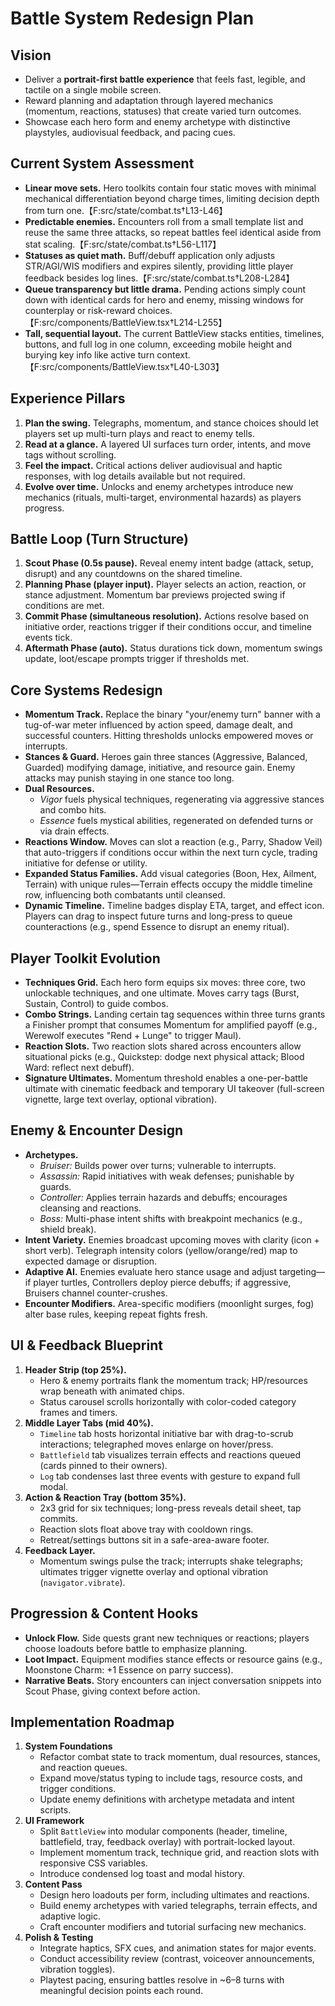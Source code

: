 # Battle System Redesign Plan

## Vision
- Deliver a **portrait-first battle experience** that feels fast, legible, and tactile on a single mobile screen.
- Reward planning and adaptation through layered mechanics (momentum, reactions, statuses) that create varied turn outcomes.
- Showcase each hero form and enemy archetype with distinctive playstyles, audiovisual feedback, and pacing cues.

## Current System Assessment
- **Linear move sets.** Hero toolkits contain four static moves with minimal mechanical differentiation beyond charge times, limiting decision depth from turn one.【F:src/state/combat.ts†L13-L46】
- **Predictable enemies.** Encounters roll from a small template list and reuse the same three attacks, so repeat battles feel identical aside from stat scaling.【F:src/state/combat.ts†L56-L117】
- **Statuses as quiet math.** Buff/debuff application only adjusts STR/AGI/WIS modifiers and expires silently, providing little player feedback besides log lines.【F:src/state/combat.ts†L208-L284】
- **Queue transparency but little drama.** Pending actions simply count down with identical cards for hero and enemy, missing windows for counterplay or risk-reward choices.【F:src/components/BattleView.tsx†L214-L255】
- **Tall, sequential layout.** The current BattleView stacks entities, timelines, buttons, and full log in one column, exceeding mobile height and burying key info like active turn context.【F:src/components/BattleView.tsx†L40-L303】

## Experience Pillars
1. **Plan the swing.** Telegraphs, momentum, and stance choices should let players set up multi-turn plays and react to enemy tells.
2. **Read at a glance.** A layered UI surfaces turn order, intents, and move tags without scrolling.
3. **Feel the impact.** Critical actions deliver audiovisual and haptic responses, with log details available but not required.
4. **Evolve over time.** Unlocks and enemy archetypes introduce new mechanics (rituals, multi-target, environmental hazards) as players progress.

## Battle Loop (Turn Structure)
1. **Scout Phase (0.5s pause).** Reveal enemy intent badge (attack, setup, disrupt) and any countdowns on the shared timeline.
2. **Planning Phase (player input).** Player selects an action, reaction, or stance adjustment. Momentum bar previews projected swing if conditions are met.
3. **Commit Phase (simultaneous resolution).** Actions resolve based on initiative order, reactions trigger if their conditions occur, and timeline events tick.
4. **Aftermath Phase (auto).** Status durations tick down, momentum swings update, loot/escape prompts trigger if thresholds met.

## Core Systems Redesign
- **Momentum Track.** Replace the binary "your/enemy turn" banner with a tug-of-war meter influenced by action speed, damage dealt, and successful counters. Hitting thresholds unlocks empowered moves or interrupts.
- **Stances & Guard.** Heroes gain three stances (Aggressive, Balanced, Guarded) modifying damage, initiative, and resource gain. Enemy attacks may punish staying in one stance too long.
- **Dual Resources.**
  - *Vigor* fuels physical techniques, regenerating via aggressive stances and combo hits.
  - *Essence* fuels mystical abilities, regenerated on defended turns or via drain effects.
- **Reactions Window.** Moves can slot a reaction (e.g., Parry, Shadow Veil) that auto-triggers if conditions occur within the next turn cycle, trading initiative for defense or utility.
- **Expanded Status Families.** Add visual categories (Boon, Hex, Ailment, Terrain) with unique rules—Terrain effects occupy the middle timeline row, influencing both combatants until cleansed.
- **Dynamic Timeline.** Timeline badges display ETA, target, and effect icon. Players can drag to inspect future turns and long-press to queue counteractions (e.g., spend Essence to disrupt an enemy ritual).

## Player Toolkit Evolution
- **Techniques Grid.** Each hero form equips six moves: three core, two unlockable techniques, and one ultimate. Moves carry tags (Burst, Sustain, Control) to guide combos.
- **Combo Strings.** Landing certain tag sequences within three turns grants a Finisher prompt that consumes Momentum for amplified payoff (e.g., Werewolf executes "Rend + Lunge" to trigger Maul).
- **Reaction Slots.** Two reaction slots shared across encounters allow situational picks (e.g., Quickstep: dodge next physical attack; Blood Ward: reflect next debuff).
- **Signature Ultimates.** Momentum threshold enables a one-per-battle ultimate with cinematic feedback and temporary UI takeover (full-screen vignette, large text overlay, optional vibration).

## Enemy & Encounter Design
- **Archetypes.**
  - *Bruiser:* Builds power over turns; vulnerable to interrupts.
  - *Assassin:* Rapid initiatives with weak defenses; punishable by guards.
  - *Controller:* Applies terrain hazards and debuffs; encourages cleansing and reactions.
  - *Boss:* Multi-phase intent shifts with breakpoint mechanics (e.g., shield break).
- **Intent Variety.** Enemies broadcast upcoming moves with clarity (icon + short verb). Telegraph intensity colors (yellow/orange/red) map to expected damage or disruption.
- **Adaptive AI.** Enemies evaluate hero stance usage and adjust targeting—if player turtles, Controllers deploy pierce debuffs; if aggressive, Bruisers channel counter-crushes.
- **Encounter Modifiers.** Area-specific modifiers (moonlight surges, fog) alter base rules, keeping repeat fights fresh.

## UI & Feedback Blueprint
1. **Header Strip (top 25%).**
   - Hero & enemy portraits flank the momentum track; HP/resources wrap beneath with animated chips.
   - Status carousel scrolls horizontally with color-coded category frames and timers.
2. **Middle Layer Tabs (mid 40%).**
   - `Timeline` tab hosts horizontal initiative bar with drag-to-scrub interactions; telegraphed moves enlarge on hover/press.
   - `Battlefield` tab visualizes terrain effects and reactions queued (cards pinned to their owners).
   - `Log` tab condenses last three events with gesture to expand full modal.
3. **Action & Reaction Tray (bottom 35%).**
   - 2x3 grid for six techniques; long-press reveals detail sheet, tap commits.
   - Reaction slots float above tray with cooldown rings.
   - Retreat/settings buttons sit in a safe-area-aware footer.
4. **Feedback Layer.**
   - Momentum swings pulse the track; interrupts shake telegraphs; ultimates trigger vignette overlay and optional vibration (`navigator.vibrate`).

## Progression & Content Hooks
- **Unlock Flow.** Side quests grant new techniques or reactions; players choose loadouts before battle to emphasize planning.
- **Loot Impact.** Equipment modifies stance effects or resource gains (e.g., Moonstone Charm: +1 Essence on parry success).
- **Narrative Beats.** Story encounters can inject conversation snippets into Scout Phase, giving context before action.

## Implementation Roadmap
1. **System Foundations**
   - Refactor combat state to track momentum, dual resources, stances, and reaction queues.
   - Expand move/status typing to include tags, resource costs, and trigger conditions.
   - Update enemy definitions with archetype metadata and intent scripts.
2. **UI Framework**
   - Split `BattleView` into modular components (header, timeline, battlefield, tray, feedback overlay) with portrait-locked layout.
   - Implement momentum track, technique grid, and reaction slots with responsive CSS variables.
   - Introduce condensed log toast and modal history.
3. **Content Pass**
   - Design hero loadouts per form, including ultimates and reactions.
   - Build enemy archetypes with varied telegraphs, terrain effects, and adaptive logic.
   - Craft encounter modifiers and tutorial surfacing new mechanics.
4. **Polish & Testing**
   - Integrate haptics, SFX cues, and animation states for major events.
   - Conduct accessibility review (contrast, voiceover announcements, vibration toggles).
   - Playtest pacing, ensuring battles resolve in ~6–8 turns with meaningful decision points each round.
